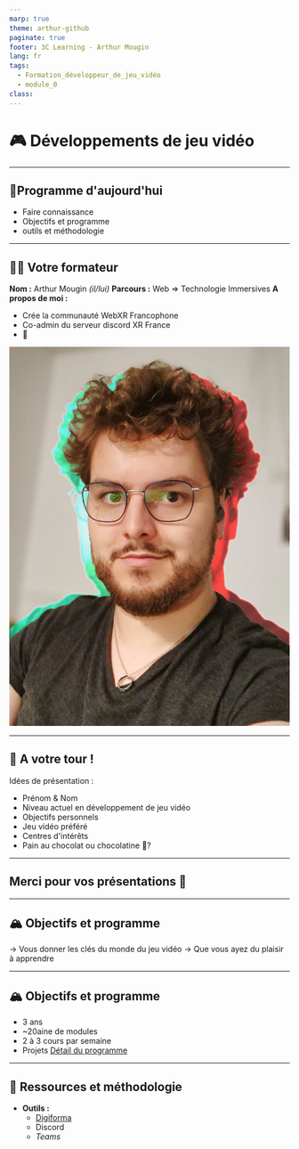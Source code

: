 ```yaml
---
marp: true
theme: arthur-github
paginate: true
footer: 3C Learning - Arthur Mougin
lang: fr
tags:
  - Formation_développeur_de_jeu_vidéo
  - module_0
class:
---
```

# 🎮 Développements de jeu vidéo 


<!-- 
_paginate: false 
_class: lead invert invert_lead
-->

---

## 📑Programme d'aujourd'hui
- Faire connaissance
- Objectifs et programme
- outils et méthodologie


---
## 👨‍🏫 Votre formateur
**Nom :** Arthur Mougin *(il/lui)*
**Parcours :** Web => Technologie Immersives
**A propos de moi :** 
- Crée la communauté WebXR Francophone
- Co-admin du serveur discord XR France
- 🐲

<!-- 
Parcours : 
  - Web (DUT MMI)
  - Découverte du WebVR / WebXR en 2018
  - Licence d'informatique
  - Master en Management des technologies interactives 3D à l'ENSAM (2 ans de formation à Unity)
  - 2 ans travailler sur des plateformes 3D sociales pour le Web
  - 1 an de freelance en développement d'expériences web et de mentorat 
  -->
![bg right:33%](annexes/arthur_mougin_photo_de_profil_professionnelle_compressee.jpg)

---

## 🎤 A votre tour !
Idées de présentation :
- Prénom & Nom
- Niveau actuel en développement de jeu vidéo
- Objectifs personnels
- Jeu vidéo préféré
- Centres d'intérêts
- Pain au chocolat ou chocolatine 🥐?

<!-- 
_footer: 3C Learning - Arthur Mougin
-->

---

##  Merci pour vos présentations 🙏
<!--
_paginate: false 
Nous aurons l'occasion de mieux nous connaître au fil des cours. 
-->

---
##  🏔️ **Objectifs** et programme
→ Vous donner les clés du monde du jeu vidéo
→ Que vous ayez du plaisir à apprendre


---

## 🏔️ Objectifs et **programme**
- 3 ans
- ~20aine de modules
- 2 à 3 cours par semaine
- Projets
[Détail du programme](https://3c-learning.digiforma.net/ts/2004300/program)
<!-- 
Je travaille du lundi au mercredi.
Sachant ca, quand préféreriez vous avoir cours ?

Méthodologie projet 
-->
---

## 🧰 Ressources et méthodologie
- **Outils :** 
  - [Digiforma](https://3c-learning.digiforma.net/ts/2004300)
  - Discord
  - *Teams*
<!-- 
Digiforma :
C'est la plateforme pédagogique de 3C Learning. Vous y trouverez des modules à faire à votre rythme, des quiz, l'espace de rendu de projet, le replay de nos scéances ensemble, etc.

Discord :
C'est notre espace de discussion, de partage de ressources, de questions, etc. 

Teams :
Tous les appels se feront par teams afin qu'on puisse les enregistrer et vous les rediffuser si vous ratez un cours.  

-->
